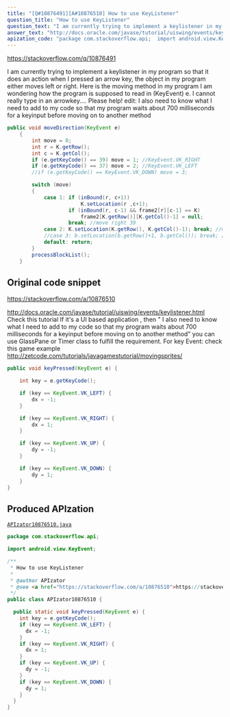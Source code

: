 ```yaml
---
title: "[Q#10876491][A#10876510] How to use KeyListener"
question_title: "How to use KeyListener"
question_text: "I am currently trying to implement a keylistener in my program so that it does an action when I pressed an arrow key, the object in my program either moves left or right. Here is the moving method in my program I am wondering how the program is supposed to read in (KeyEvent) e. I cannot really type in an arrowkey.... Please help! edit: I also need to know what I need to add to my code so that my program waits about 700 milliseconds for a keyinput before moving on to another method"
answer_text: "http://docs.oracle.com/javase/tutorial/uiswing/events/keylistener.html Check this tutorial If it's a UI based application , then \" I also need to know what I need to add to my code so that my program waits about 700 milliseconds for a keyinput before moving on to another method\" you can use GlassPane or Timer class to fulfill the requirement. For key Event: check this game example http://zetcode.com/tutorials/javagamestutorial/movingsprites/"
apization_code: "package com.stackoverflow.api;  import android.view.KeyEvent;  /**  * How to use KeyListener  *  * @author APIzator  * @see <a href=\"https://stackoverflow.com/a/10876510\">https://stackoverflow.com/a/10876510</a>  */ public class APIzator10876510 {    public static void keyPressed(KeyEvent e) {     int key = e.getKeyCode();     if (key == KeyEvent.VK_LEFT) {       dx = -1;     }     if (key == KeyEvent.VK_RIGHT) {       dx = 1;     }     if (key == KeyEvent.VK_UP) {       dy = -1;     }     if (key == KeyEvent.VK_DOWN) {       dy = 1;     }   } }"
---
```


https://stackoverflow.com/q/10876491

I am currently trying to implement a keylistener in my program so that it does an action when I pressed an arrow key, the object in my program either moves left or right.
Here is the moving method in my program
I am wondering how the program is supposed to read in (KeyEvent) e. I cannot really type in an arrowkey....
Please help!
edit: I also need to know what I need to add to my code so that my program waits about 700 milliseconds for a keyinput before moving on to another method


```java
public void moveDirection(KeyEvent e)
    {
        int move = 0;
        int r = K.getRow();
        int c = K.getCol();
        if (e.getKeyCode() == 39) move = 1; //KeyEvent.VK_RIGHT
        if (e.getKeyCode() == 37) move = 2; //KeyEvent.VK_LEFT
        //if (e.getKeyCode() == KeyEvent.VK_DOWN) move = 3;

        switch (move)
        {
            case 1: if (inBound(r, c+1))
                        K.setLocation(r ,c+1); 
                    if (inBound(r, c-1) && frame2[r][c-1] == K)
                        frame2[K.getRow()][K.getCol()-1] = null; 
                    break; //move right 39
            case 2: K.setLocation(K.getRow(), K.getCol()-1); break; //move left 37
            //case 3: b.setLocation(b.getRow()+1, b.getCol()); break; //move down
            default: return;
        }        
        processBlockList();
    }
```


## Original code snippet

https://stackoverflow.com/a/10876510

http://docs.oracle.com/javase/tutorial/uiswing/events/keylistener.html
Check this tutorial
If it&#x27;s a UI based application , then &quot; I also need to know what I need to add to my code so that my program waits about 700 milliseconds for a keyinput before moving on to another method&quot; you can use GlassPane or Timer class to fulfill the requirement.
For key Event:
check this game example http://zetcode.com/tutorials/javagamestutorial/movingsprites/

```java
public void keyPressed(KeyEvent e) {

    int key = e.getKeyCode();

    if (key == KeyEvent.VK_LEFT) {
        dx = -1;
    }

    if (key == KeyEvent.VK_RIGHT) {
        dx = 1;
    }

    if (key == KeyEvent.VK_UP) {
        dy = -1;
    }

    if (key == KeyEvent.VK_DOWN) {
        dy = 1;
    }
}
```

## Produced APIzation

[`APIzator10876510.java`](https://github.com/pasqualesalza/apization-temp-data/raw/master/apizations/java/APIzator10876510.java)

```java
package com.stackoverflow.api;

import android.view.KeyEvent;

/**
 * How to use KeyListener
 *
 * @author APIzator
 * @see <a href="https://stackoverflow.com/a/10876510">https://stackoverflow.com/a/10876510</a>
 */
public class APIzator10876510 {

  public static void keyPressed(KeyEvent e) {
    int key = e.getKeyCode();
    if (key == KeyEvent.VK_LEFT) {
      dx = -1;
    }
    if (key == KeyEvent.VK_RIGHT) {
      dx = 1;
    }
    if (key == KeyEvent.VK_UP) {
      dy = -1;
    }
    if (key == KeyEvent.VK_DOWN) {
      dy = 1;
    }
  }
}

```